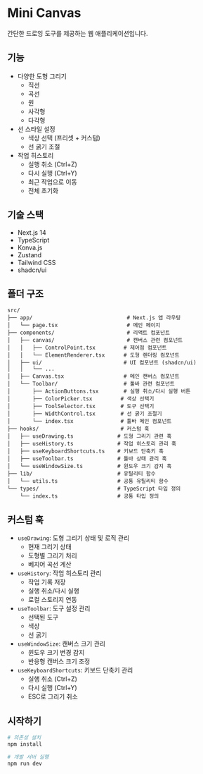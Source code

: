 # Mini Canvas

간단한 드로잉 도구를 제공하는 웹 애플리케이션입니다.

## 기능

- 다양한 도형 그리기
  - 직선
  - 곡선
  - 원
  - 사각형
  - 다각형
- 선 스타일 설정
  - 색상 선택 (프리셋 + 커스텀)
  - 선 굵기 조절
- 작업 히스토리
  - 실행 취소 (Ctrl+Z)
  - 다시 실행 (Ctrl+Y)
  - 최근 작업으로 이동
  - 전체 초기화

## 기술 스택

- Next.js 14
- TypeScript
- Konva.js
- Zustand
- Tailwind CSS
- shadcn/ui

## 폴더 구조

```
src/
├── app/                              # Next.js 앱 라우팅
│   └── page.tsx                      # 메인 페이지
├── components/                       # 리액트 컴포넌트
│   ├── canvas/                       # 캔버스 관련 컴포넌트
│   │   ├── ControlPoint.tsx         # 제어점 컴포넌트
│   │   └── ElementRenderer.tsx      # 도형 렌더링 컴포넌트
│   ├── ui/                          # UI 컴포넌트 (shadcn/ui)
│   │   └── ...
│   ├── Canvas.tsx                   # 메인 캔버스 컴포넌트
│   └── Toolbar/                     # 툴바 관련 컴포넌트
│       ├── ActionButtons.tsx        # 실행 취소/다시 실행 버튼
│       ├── ColorPicker.tsx         # 색상 선택기
│       ├── ToolSelector.tsx        # 도구 선택기
│       ├── WidthControl.tsx        # 선 굵기 조절기
│       └── index.tsx               # 툴바 메인 컴포넌트
├── hooks/                          # 커스텀 훅
│   ├── useDrawing.ts              # 도형 그리기 관련 훅
│   ├── useHistory.ts              # 작업 히스토리 관리 훅
│   ├── useKeyboardShortcuts.ts    # 키보드 단축키 훅
│   ├── useToolbar.ts              # 툴바 상태 관리 훅
│   └── useWindowSize.ts           # 윈도우 크기 감지 훅
├── lib/                           # 유틸리티 함수
│   └── utils.ts                   # 공통 유틸리티 함수
└── types/                         # TypeScript 타입 정의
    └── index.ts                   # 공통 타입 정의
```

## 커스텀 훅

- `useDrawing`: 도형 그리기 상태 및 로직 관리
  - 현재 그리기 상태
  - 도형별 그리기 처리
  - 베지어 곡선 계산
- `useHistory`: 작업 히스토리 관리
  - 작업 기록 저장
  - 실행 취소/다시 실행
  - 로컬 스토리지 연동
- `useToolbar`: 도구 설정 관리
  - 선택된 도구
  - 색상
  - 선 굵기
- `useWindowSize`: 캔버스 크기 관리
  - 윈도우 크기 변경 감지
  - 반응형 캔버스 크기 조정
- `useKeyboardShortcuts`: 키보드 단축키 관리
  - 실행 취소 (Ctrl+Z)
  - 다시 실행 (Ctrl+Y)
  - ESC로 그리기 취소

## 시작하기

```bash
# 의존성 설치
npm install

# 개발 서버 실행
npm run dev
```
